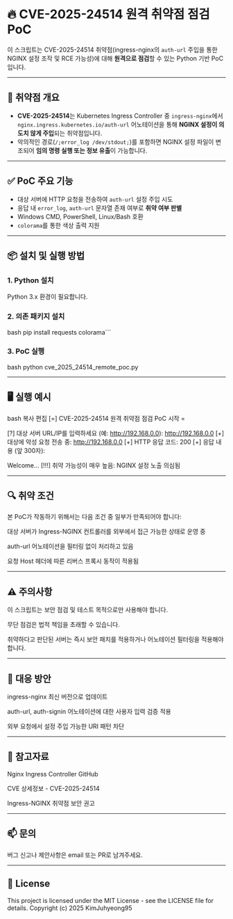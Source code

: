 # 🔥 CVE-2025-24514 원격 취약점 점검 PoC

이 스크립트는 CVE-2025-24514 취약점(ingress-nginx의 `auth-url` 주입을 통한 NGINX 설정 조작 및 RCE 가능성)에 대해 **원격으로 점검**할 수 있는 Python 기반 PoC입니다.

---

## 🧠 취약점 개요

- **CVE-2025-24514**는 Kubernetes Ingress Controller 중 `ingress-nginx`에서 `nginx.ingress.kubernetes.io/auth-url` 어노테이션을 통해 **NGINX 설정이 의도치 않게 주입**되는 취약점입니다.
- 악의적인 경로(`/;error_log /dev/stdout;`)를 포함하면 NGINX 설정 파일이 변조되어 **임의 명령 실행 또는 정보 유출**이 가능합니다.

---

## ✅ PoC 주요 기능

- 대상 서버에 HTTP 요청을 전송하여 `auth-url` 설정 주입 시도
- 응답 내 `error_log`, `auth-url` 문자열 존재 여부로 **취약 여부 판별**
- Windows CMD, PowerShell, Linux/Bash 호환
- `colorama`를 통한 색상 출력 지원

---

## 📦 설치 및 실행 방법

### 1. Python 설치

Python 3.x 환경이 필요합니다.

### 2. 의존 패키지 설치

bash
pip install requests colorama```

### 3. PoC 실행
bash
python cve_2025_24514_remote_poc.py

---

## 🖥️ 실행 예시
bash
복사
편집
[=] CVE-2025-24514 원격 취약점 점검 PoC 시작 =

[?] 대상 서버 URL/IP를 입력하세요 (예: http://192.168.0.0): http://192.168.0.0
[+] 대상에 악성 요청 전송 중: http://192.168.0.0
[+] HTTP 응답 코드: 200
[+] 응답 내용 (앞 300자):
<html><body>Welcome...</body></html>
[!!!] 취약 가능성이 매우 높음: NGINX 설정 노출 의심됨

---

## 🔍 취약 조건
본 PoC가 작동하기 위해서는 다음 조건 중 일부가 만족되어야 합니다:

대상 서버가 Ingress-NGINX 컨트롤러를 외부에서 접근 가능한 상태로 운영 중

auth-url 어노테이션을 필터링 없이 처리하고 있음

요청 Host 헤더에 따른 리버스 프록시 동작이 적용됨

---

## ⚠️ 주의사항
이 스크립트는 보안 점검 및 테스트 목적으로만 사용해야 합니다.

무단 점검은 법적 책임을 초래할 수 있습니다.

취약하다고 판단된 서버는 즉시 보안 패치를 적용하거나 어노테이션 필터링을 적용해야 합니다.

---

## 🔧 대응 방안
ingress-nginx 최신 버전으로 업데이트

auth-url, auth-signin 어노테이션에 대한 사용자 입력 검증 적용

외부 요청에서 설정 주입 가능한 URI 패턴 차단

---

## 📄 참고자료
Nginx Ingress Controller GitHub

CVE 상세정보 - CVE-2025-24514

Ingress-NGINX 취약점 보안 권고

---

## 📫 문의
버그 신고나 제안사항은 email 또는 PR로 남겨주세요.

---

## 📝 License
This project is licensed under the MIT License - see the LICENSE file for details. Copyright (c) 2025 KimJuhyeong95
